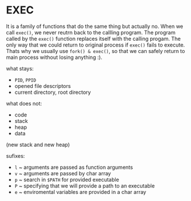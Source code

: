 # EXEC
It is a family of functions that do the same thing but actually no.
When we call `exec()`, we never reutrn back to the callling program. The program
called by the `exec()` function replaces itself with the calling progam. The only way
that we could return to original process if `exec()` fails to execute.
Thats why we usually use `fork() & exec()`, so that we can safely return to main process
without losing anything :).

what stays:
- `PID`, `PPID`
- opened file descriptors
- current directory, root directory

what does not:
- code
- stack
- heap
- data 

(new stack and new heap)

sufixes:
- `l` ~ arguments are passed as function arguments
- `v` ~ arguments are passed by char array
- `p` ~ search in `$PATH` for provided executable
- `P` ~ specifying that we will provide a path to an executable
- `e` ~ enviromental variables are provided in a char array

